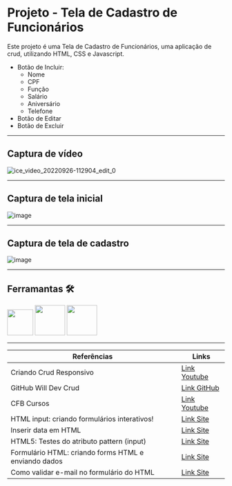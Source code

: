 # Projeto - Tela de Cadastro de Funcionários

Este projeto é uma Tela de Cadastro de Funcionários, uma aplicação de crud, utilizando HTML, CSS e Javascript. 

- Botão de Incluir:
    - Nome
    - CPF
    - Função
    - Salário
    - Aniversário
    - Telefone
- Botão de Editar
- Botão de Excluir

<hr>

## Captura de vídeo

![ice_video_20220926-112904_edit_0](https://user-images.githubusercontent.com/108991648/192306528-56960b6d-3c24-45f0-b860-6738ff8bab2a.gif)

<hr>

## Captura de tela inicial

![image](https://user-images.githubusercontent.com/108991648/192301269-56995091-e7ed-43c9-9ffa-1ce505730a20.png)

<hr>

## Captura de tela de cadastro

![image](https://user-images.githubusercontent.com/108991648/192123994-36b1591c-d69b-408d-95ee-99f9902803ee.png)

<hr>

## Ferramantas 🛠


<img src="https://cdn.jsdelivr.net/gh/devicons/devicon/icons/javascript/javascript-original.svg" width="60" height="60"/> <img src="https://cdn.jsdelivr.net/gh/devicons/devicon/icons/html5/html5-original-wordmark.svg" width="70" height="70"/> <img src="https://cdn.jsdelivr.net/gh/devicons/devicon/icons/css3/css3-original-wordmark.svg" width="70" height="70"/>

<hr>


Referências | Links
-|-
Criando Crud Responsivo |[Link Youtube](https://www.youtube.com/watch?v=JxtQJ8P0ekE)
GitHub Will Dev Crud | [Link GitHub](https://github.com/WilliamDosSantos/CRUD-JavaScript)
CFB Cursos | [Link Youtube](https://www.youtube.com/watch?v=Md8S7pGgnSs)
HTML input: criando formulários interativos! | [Link Site](https://blog.betrybe.com/html/input-html/)
Inserir data em HTML | [Link Site](https://acervolima.com/como-definir-a-data-do-tipo-de-entrada-no-formato-dd-mm-aaaa-usando-html/)
HTML5: Testes do atributo pattern (input) | [Link Site](https://aurelio.net/regex/html5/pattern.html)
Formulário HTML: criando forms HTML e enviando dados | [Link Site](https://www.homehost.com.br/blog/tutoriais/formulario-html/)
Como validar e-mail no formulário do HTML | [Link Site](https://www.horadecodar.com.br/2020/03/12/como-validar-e-mail-no-formulario-do-html/)
